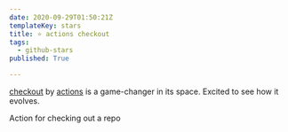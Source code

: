 ```yaml
---
date: 2020-09-29T01:50:21Z
templateKey: stars
title: ⭐ actions checkout
tags:
  - github-stars
published: True

---
```


[checkout](https://github.com/actions/checkout) by [actions](https://github.com/actions) is a game-changer in its space. Excited to see how it evolves.

Action for checking out a repo
